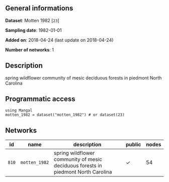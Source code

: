 ## General informations

**Dataset**: Motten 1982 [`23`]

**Sampling date**: 1982-01-01

**Added on**: 2018-04-24 (last update on 2018-04-24)

**Number of networks**: 1

## Description

spring wildflower community of mesic deciduous forests in piedmont North Carolina

## Programmatic access

    using Mangal
    motten_1982 = dataset("motten_1982") # or dataset(23)

## Networks

| id | name | description | public | nodes |
|:--:|------|-------------|--------|-------|
| `810` | `motten_1982` | spring wildflower community of mesic deciduous forests in piedmont North Carolina | ✓ | 54 |


